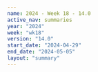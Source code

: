 ```yaml
---
name: 2024 - Week 18 - 14.0
active_nav: summaries
year: "2024"
week: "wk18"
version: "14.0"
start_date: "2024-04-29"
end_date: "2024-05-05"
layout: "summary"
---
```

